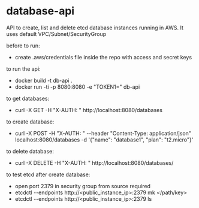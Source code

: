 # database-api

API to create, list and delete etcd database instances running in AWS. It uses default VPC/Subnet/SecurityGroup

before to run:
- create .aws/credentials file inside the repo with access and secret keys 

to run the api:
- docker build -t db-api .
- docker run -ti -p 8080:8080 -e "TOKEN1=<token-id>" db-api

to get databases:
- curl -X GET -H "X-AUTH: <token-id>" http://localhost:8080/databases

to create database:
- curl -X POST -H "X-AUTH: <token-id>" --header "Content-Type: application/json" localhost:8080/databases -d '{"name": "database1", "plan": "t2.micro"}'

to delete database:
- curl -X DELETE -H "X-AUTH: <token-id>" http://localhost:8080/databases/<instance-id>

to test etcd after create database:
- open port 2379 in security group from source required
- etcdctl --endpoints http://<public_instance_ip>:2379 mk </path/key> <value>
- etcdctl --endpoints http://<public_instance_ip>:2379 ls


